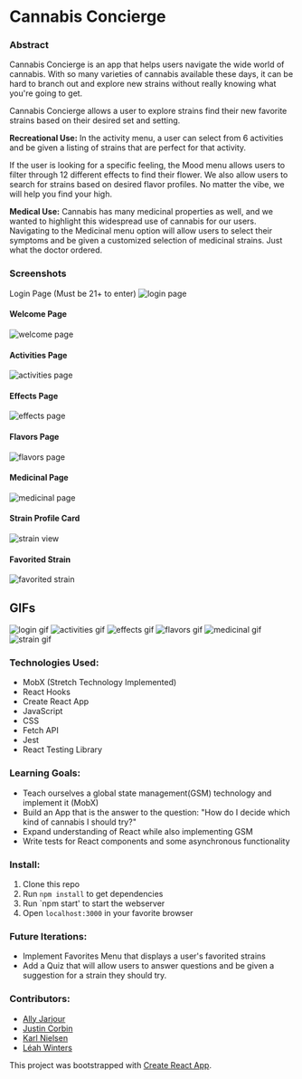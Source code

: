 # Cannabis Concierge 

### Abstract
Cannabis Concierge is an app that helps users navigate the wide world of cannabis.  With so many varieties of cannabis available these days, it can be hard to branch out and explore new strains without really knowing what you're going to get.  

Cannabis Concierge allows a user to explore strains find their new favorite strains based on their desired set and setting.  

**Recreational Use:**
In the activity menu, a user can select from 6 activities and be given a listing of strains that are perfect for that activity.

If the user is looking for a specific feeling, the Mood menu allows users to filter through 12 different effects to find their flower.  We also allow users to search for strains based on desired flavor profiles.  No matter the vibe, we will help you find your high.  

**Medical Use:**
Cannabis has many medicinal properties as well, and we wanted to highlight this widespread use of cannabis for our users.  Navigating to the Medicinal menu option will allow users to select their symptoms and be given a customized selection of medicinal strains.  Just what the doctor ordered.

### Screenshots
Login Page (Must be 21+ to enter)
![login page](/screenshots/login-page.png)

#### Welcome Page
![welcome page](/screenshots/welcome-page.png)

#### Activities Page
![activities page](/screenshots/activity-page.png)

#### Effects Page
![effects page](/screenshots/effect-page.png)

#### Flavors Page
![flavors page](/screenshots/flavors-page.png)

#### Medicinal Page
![medicinal page](/screenshots/medical-page.png)

#### Strain Profile Card
![strain view](/screenshots/strain-page.png)

#### Favorited Strain
![favorited strain](/screenshots/favorite.png)

## GIFs
![login gif](/screenshots/login-gif.gif)
![activities gif](/screenshots/activity.gif)
![effects gif](/screenshots/effects.gif)
![flavors gif](/screenshots/flavor.gif)
![medicinal gif](/screenshots/medicinal.gif)
![strain gif](/screenshots/strain-favorite.gif)

### Technologies Used:
- MobX (Stretch Technology Implemented)
- React Hooks
- Create React App
- JavaScript
- CSS
- Fetch API
- Jest
- React Testing Library

### Learning Goals:
- Teach ourselves a global state management(GSM) technology and implement it (MobX)
- Build an App that is the answer to the question: "How do I decide which kind of cannabis I should try?"
- Expand understanding of React while also implementing GSM
- Write tests for React components and some asynchronous functionality

### Install:
1. Clone this repo
1. Run `npm install` to get dependencies
1. Run `npm start' to start the webserver
1. Open `localhost:3000` in your favorite browser

### Future Iterations:
- Implement Favorites Menu that displays a user's favorited strains
- Add a Quiz that will allow users to answer questions and be given a suggestion for a strain they should try.

### Contributors:
- [Ally Jarjour](https://github.com/allyjarjour)
- [Justin Corbin](https://github.com/Corbinj22)
- [Karl Nielsen](https://github.com/karlfunhouse)
- [Léah Winters](https://github.com/LeahWinters)


This project was bootstrapped with [Create React App](https://github.com/facebook/create-react-app).
